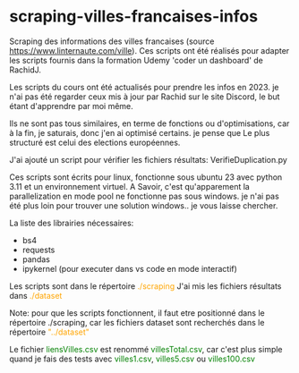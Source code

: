 # scraping-villes-francaises-infos
Scraping des informations des villes francaises (source https://www.linternaute.com/ville).
Ces scripts ont été réalisés pour adapter les scripts fournis dans la formation Udemy  'coder un dashboard' de RachidJ.

Les scripts du cours ont été actualisés pour prendre les infos en 2023.
je n'ai pas été regarder ceux mis à jour par Rachid sur le site Discord, le but étant d'apprendre par moi même.

Ils ne sont pas tous similaires, en terme de fonctions ou d'optimisations, car à la fin, je saturais, donc j'en ai optimisé certains.
je pense que Le plus structuré est celui des elections européennes.

J'ai ajouté un script pour vérifier les fichiers résultats: VerifieDuplication.py

Ces scripts sont écrits pour linux, fonctionne sous ubuntu 23 avec python 3.11 et un environnement virtuel.
A Savoir, c'est qu'apparement la parallelization en mode pool ne fonctionne pas sous windows. je n'ai pas été plus loin pour trouver une solution windows..
je vous laisse chercher.

La liste des librairies nécessaires:
- bs4
- requests
- pandas
- ipykernel (pour executer dans vs code en mode interactif)

Les scripts sont dans le répertoire <span style="color:orange">./scraping</span>
J'ai mis les fichiers résultats dans <span style="color:orange">./dataset</span>

Note: pour que les scripts fonctionnent, il faut etre positionné dans le répertoire ./scraping, car les fichiers dataset sont recherchés dans le répertoire <span style="color:orange">"../dataset"</span>

Le fichier  <span style="color:green">liensVilles.csv</span> est renommé <span style="color:green">villesTotal.csv</span>, car c'est plus simple quand je fais des tests avec <span style="color:green">villes1.csv</span>, <span style="color:green">villes5.csv</span> ou <span style="color:green">villes100.csv</span>